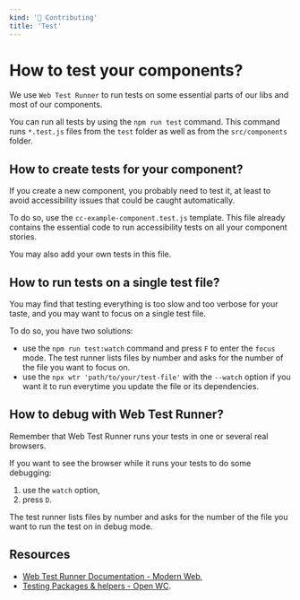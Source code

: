 ```yaml
---
kind: '👋 Contributing'
title: 'Test'
---
```


# How to test your components?

We use `Web Test Runner` to run tests on some essential parts of our libs and most of our components.

You can run all tests by using the `npm run test` command.
This command runs `*.test.js` files from the `test` folder as well as from the `src/components` folder.

<cc-notice intent="info" message="Some components don't have any test files because they are purely made for layout purposes and do not implement any semantics or interactions (`cc-expand` for instance)."></cc-notice>

## How to create tests for your component?

If you create a new component, you probably need to test it, at least to avoid accessibility issues that could be caught automatically.

To do so, use the `cc-example-component.test.js` template.
This file already contains the essential code to run accessibility tests on all your component stories.

You may also add your own tests in this file.

## How to run tests on a single test file?

You may find that testing everything is too slow and too verbose for your taste, and you may want to focus on a single test file.

To do so, you have two solutions:

* use the `npm run test:watch` command and press `F` to enter the `focus` mode. The test runner lists files by number and asks for the number of the file you want to focus on.
* use the `npx wtr 'path/to/your/test-file'` with the `--watch` option if you want it to run everytime you update the file or its dependencies.

## How to debug with Web Test Runner?

Remember that Web Test Runner runs your tests in one or several real browsers.

If you want to see the browser while it runs your tests to do some debugging:

1. use the `watch` option,
2. press `D`.

The test runner lists files by number and asks for the number of the file you want to run the test on in debug mode.

## Resources

* [Web Test Runner Documentation - Modern Web](https://modern-web.dev/docs/test-runner/overview/),
* [Testing Packages & helpers - Open WC](https://open-wc.org/docs/testing/testing-package/).

